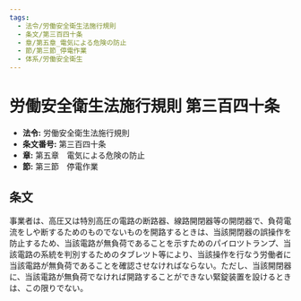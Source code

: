 ```yaml
---
tags:
  - 法令/労働安全衛生法施行規則
  - 条文/第三百四十条
  - 章/第五章_電気による危険の防止
  - 節/第三節_停電作業
  - 体系/労働安全衛生
---
```

# 労働安全衛生法施行規則 第三百四十条

- **法令:** 労働安全衛生法施行規則
- **条文番号:** 第三百四十条
- **章:** 第五章　電気による危険の防止
- **節:** 第三節　停電作業

## 条文
事業者は、高圧又は特別高圧の電路の断路器、線路開閉器等の開閉器で、負荷電流をしや断するためのものでないものを開路するときは、当該開閉器の誤操作を防止するため、当該電路が無負荷であることを示すためのパイロツトランプ、当該電路の系統を判別するためのタブレツト等により、当該操作を行なう労働者に当該電路が無負荷であることを確認させなければならない。ただし、当該開閉器に、当該電路が無負荷でなければ開路することができない緊錠装置を設けるときは、この限りでない。

